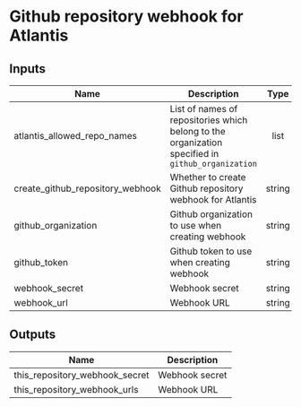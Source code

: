 # Github repository webhook for Atlantis

<!-- BEGINNING OF PRE-COMMIT-TERRAFORM DOCS HOOK -->
## Inputs

| Name | Description | Type | Default | Required |
|------|-------------|:----:|:-----:|:-----:|
| atlantis\_allowed\_repo\_names | List of names of repositories which belong to the organization specified in `github_organization` | list | - | yes |
| create\_github\_repository\_webhook | Whether to create Github repository webhook for Atlantis | string | `true` | no |
| github\_organization | Github organization to use when creating webhook | string | `` | no |
| github\_token | Github token to use when creating webhook | string | `` | no |
| webhook\_secret | Webhook secret | string | `` | no |
| webhook\_url | Webhook URL | string | `` | no |

## Outputs

| Name | Description |
|------|-------------|
| this\_repository\_webhook\_secret | Webhook secret |
| this\_repository\_webhook\_urls | Webhook URL |

<!-- END OF PRE-COMMIT-TERRAFORM DOCS HOOK -->
